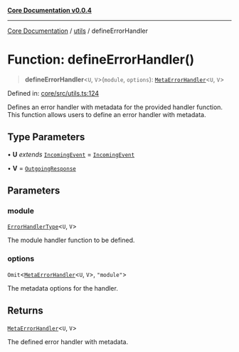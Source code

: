 [**Core Documentation v0.0.4**](../../README.md)

***

[Core Documentation](../../modules.md) / [utils](../README.md) / defineErrorHandler

# Function: defineErrorHandler()

> **defineErrorHandler**\<`U`, `V`\>(`module`, `options`): [`MetaErrorHandler`](../../declarations/interfaces/MetaErrorHandler.md)\<`U`, `V`\>

Defined in: [core/src/utils.ts:124](https://github.com/stonemjs/core/blob/93efe04ef1a71ad6f49c3b315da54d45ace50f23/src/utils.ts#L124)

Defines an error handler with metadata for the provided handler function.
This function allows users to define an error handler with metadata.

## Type Parameters

• **U** *extends* [`IncomingEvent`](../../events/IncomingEvent/classes/IncomingEvent.md) = [`IncomingEvent`](../../events/IncomingEvent/classes/IncomingEvent.md)

• **V** = [`OutgoingResponse`](../../events/OutgoingResponse/classes/OutgoingResponse.md)

## Parameters

### module

[`ErrorHandlerType`](../../declarations/type-aliases/ErrorHandlerType.md)\<`U`, `V`\>

The module handler function to be defined.

### options

`Omit`\<[`MetaErrorHandler`](../../declarations/interfaces/MetaErrorHandler.md)\<`U`, `V`\>, `"module"`\>

The metadata options for the handler.

## Returns

[`MetaErrorHandler`](../../declarations/interfaces/MetaErrorHandler.md)\<`U`, `V`\>

The defined error handler with metadata.
